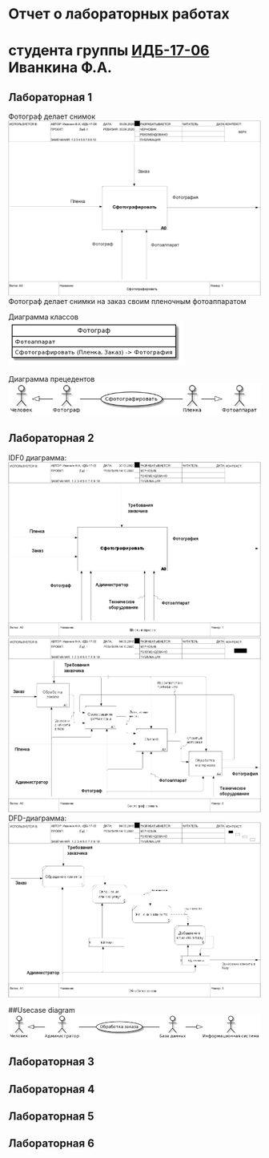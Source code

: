 # Отчет о лабораторных работах <br>
# студента группы [ИДБ-17-06](https://github.com/stankin/design-part-1/wiki/list-idb-17-06) Иванкина Ф.А.

## Лабораторная 1

Фотограф делает снимок
![ramus](https://github.com/Fedosds/projectivity/blob/master/lab1/01_A0.png?raw=true)
Фотограф делает снимки на заказ своим пленочным фотоаппаратом

Диаграмма классов
<br>![Plat](https://github.com/Fedosds/projectivity/blob/master/lab1/01_A1.png?raw=true)

Диаграмма прецедентов
<br>![Prez](https://github.com/Fedosds/projectivity/blob/master/lab1/01_A2.png?raw=true)

## Лабораторная 2
IDF0 диаграмма:
![ramus2](https://github.com/Fedosds/projectivity/blob/master/lab2/model1.png?raw=true)
![ramus3](https://github.com/Fedosds/projectivity/blob/master/lab2/model2.png?raw=true)
DFD-диаграмма:
![ramus4](https://github.com/Fedosds/projectivity/blob/master/lab2/model3.png?raw=true)

##Usecase diagram
![Plant](https://github.com/Fedosds/projectivity/blob/master/lab2/2.png?raw=true)

## Лабораторная 3

## Лабораторная 4

## Лабораторная 5

## Лабораторная 6
